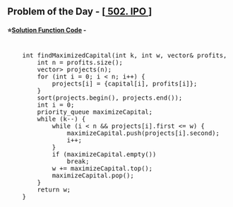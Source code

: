 ## Problem of the Day - [<a href="https://leetcode.com/problems/ipo/description/"> 502. IPO </a>]


#### ⭐<ins>Solution Function Code</ins> -
<pre>

    int findMaximizedCapital(int k, int w, vector<int>& profits, vector<int>& capital) {
        int n = profits.size();
        vector<pair<int, int>> projects(n);
        for (int i = 0; i < n; i++) {
            projects[i] = {capital[i], profits[i]};
        }
        sort(projects.begin(), projects.end());
        int i = 0;
        priority_queue<int> maximizeCapital;
        while (k--) {
            while (i < n && projects[i].first <= w) {
                maximizeCapital.push(projects[i].second);
                i++;
            }
            if (maximizeCapital.empty())
                break;
            w += maximizeCapital.top();
            maximizeCapital.pop();
        }
        return w;
    }
</pre>
